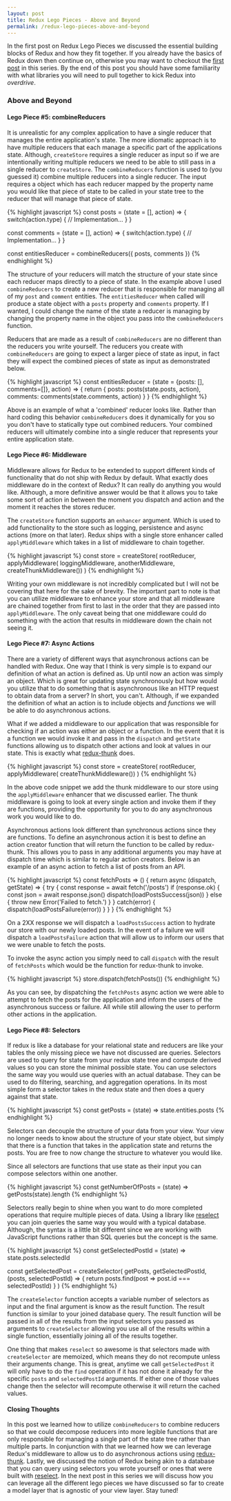 ```yaml
---
layout: post
title: Redux Lego Pieces - Above and Beyond
permalink: /redux-lego-pieces-above-and-beyond
---
```


In the first post on Redux Lego Pieces we discussed the essential building blocks of Redux and how they fit together. If you already have the basics of Redux down then continue on, otherwise you may want to checkout the [first post](/redux-lego-pieces-the-essentials) in this series. By the end of this post you should have some familiarity with what libraries you will need to pull together to kick Redux into *overdrive*.

### Above and Beyond
#### Lego Piece #5: combineReducers
It is unrealistic for any complex application to have a single reducer that manages the entire application's state. The more idiomatic approach is to have multiple reducers that each manage a specific part of the applications state. Although, `createStore` requires a single reducer as input so if we are intentionally writing multiple reducers we need to be able to still pass in a single reducer to `createStore`. The `combineReducers` function is used to (you guessed it) combine multiple reducers into a single reducer. The input requires a object which has each reducer mapped by the property name you would like that piece of state to be called in your state tree to the reducer that will manage that piece of state. 

{% highlight javascript %}
const posts = (state = [], action) => {
  switch(action.type) {
    // Implementation...
  }
}

const comments = (state = [], action) => {
  switch(action.type) {
    // Implementation...
  }
}

const entitiesReducer = combineReducers({
  posts,
  comments
})
{% endhighlight %}

The structure of your reducers will match the structure of your state since each reducer maps directly to a piece of state. In the example above I used `combineReducers` to create a new reducer that is responsible for managing all of my `post` and `comment` entities. The `entitiesReducer` when called will produce a state object with a `posts` property and `comments` property. If I wanted, I could change the name of the state a reducer is managing by changing the property name in the object you pass into the `combineReducers` function. 

Reducers that are made as a result of `combineReducers` are no different than the reducers you write yourself. The reducers you create with `combineReducers` are going to expect a larger piece of state as input, in fact they will expect the combined pieces of state as input as demonstrated below.

{% highlight javascript %}
const entitiesReducer = (state = {posts: [], comments=[]}, action) => {
  return {
    posts: posts(state.posts, action),
    comments: comments(state.comments, action)
  }
}
{% endhighlight %}

Above is an example of what a 'combined' reducer looks like. Rather than hard coding this behavior `combineReducers` does it dynamically for you so you don't have to statically type out combined reducers. Your combined reducers will ultimately combine into a single reducer that represents your entire application state. 

#### Lego Piece #6: Middleware
Middleware allows for Redux to be extended to support different kinds of functionality that do not ship with Redux by default. What exactly does middleware do in the context of Redux? It can really do anything you would like. Although, a more definitive answer would be that it allows you to take some sort of action in between the moment you dispatch and action and the moment it reaches the stores reducer. 

The `createStore` function supports an `enhancer` argument. Which is used to add functionality to the store such as logging, persistence and async actions (more on that later). Redux ships with a single store enhancer called `applyMiddleware` which takes in a list of middleware to chain together. 

{% highlight javascript %}
const store = createStore(
  rootReducer, 
  applyMiddleware(
    loggingMiddleware,
    anotherMiddleware,
    createThunkMiddleware())
)
{% endhighlight %}

Writing your own middleware is not incredibly complicated but I will not be covering that here for the sake of brevity. The important part to note is that you can utilize middleware to enhance your store and that all middleware are chained together from first to last in the order that they are passed into `applyMiddleware`. The only caveat being that one middleware could do something with the action that results in middleware down the chain not seeing it. 

#### Lego Piece #7: Async Actions
There are a variety of different ways that asynchronous actions can be handled with Redux. One way that I think is very simple is to expand our definition of what an action is defined as. Up until now an action was simply an object. Which is great for updating state synchronously but how would you utilize that to do something that is asynchronous like an HTTP request to obtain data from a server? In short, you can't. Although, if we expanded the definition of what an action is to include objects and *functions* we will be able to do asynchronous actions.

What if we added a middleware to our application that was responsible for checking if an action was either an object or a function. In the event that it is a function we would invoke it and pass in the `dispatch` and `getState` functions allowing us to dispatch other actions and look at values in our state. This is exactly what [redux-thunk](https://github.com/gaearon/redux-thunk/blob/v2.2.0/src/index.js#L4) does.  

{% highlight javascript %}
const store = createStore(
  rootReducer, 
  applyMiddleware(
    createThunkMiddleware())
)
{% endhighlight %}

In the above code snippet we add the thunk middleware to our store using the `applyMiddleware` enhancer that we discussed earlier. The thunk middleware is going to look at every single action and invoke them if they are functions, providing the opportunity for you to do any asynchronous work you would like to do.

Asynchronous actions look different than synchronous actions since they are functions. To define an asynchronous action it is best to define an action creator function that will return the function to be called by redux-thunk. This allows you to pass in any additional arguments you may have at dispatch time which is similar to regular action creators. Below is an example of an async action to fetch a list of posts from an API. 

{% highlight javascript %}
const fetchPosts => () {
  return async (dispatch, getState) => {
    try {
      const response = await fetch('/posts')
      if (response.ok) {
        const json = await response.json()
        dispatch(loadPostsSuccess(json))
      } else {
        throw new Error('Failed to fetch.')
      }
    } catch(error) {
      dispatch(loadPostsFailure(error))
    }
  }
}
{% endhighlight %}

On a 2XX response we will dispatch a `loadPostsSuccess` action to hydrate our store with our newly loaded posts. In the event of a failure we will dispatch a `loadPostsFailure` action that will allow us to inform our users that we were unable to fetch the posts. 

To invoke the async action you simply need to call `dispatch` with the result of `fetchPosts` which would be the function for redux-thunk to invoke.

{% highlight javascript %}
store.dispatch(fetchPosts())
{% endhighlight %}

As you can see, by dispatching the `fetchPosts` async action we were able to attempt to fetch the posts for the application and inform the users of the asynchronous success or failure. All while still allowing the user to perform other actions in the application. 

#### Lego Piece #8: Selectors
If redux is like a database for your relational state and reducers are like your tables the only missing piece we have not discussed are queries. Selectors are used to query for state from your redux state tree and compute derived values so you can store the minimal possible state. You can use selectors the same way you would use queries with an actual database. They can be used to do filtering, searching, and aggregation operations. In its most simple form a selector takes in the redux state and then does a query against that state.

{% highlight javascript %}
const getPosts = (state) => state.entities.posts
{% endhighlight %}

Selectors can decouple the structure of your data from your view. Your view no longer needs to know about the structure of your state object, but simply that there is a function that takes in the application state and returns the posts. You are free to now change the structure to whatever you would like.

Since all selectors are functions that use state as their input you can compose selectors within one another.

{% highlight javascript %}
const getNumberOfPosts = (state) => getPosts(state).length
{% endhighlight %}

Selectors really begin to shine when you want to do more completed operations that require multiple pieces of data. Using a library like [reselect](https://github.com/reactjs/reselect) you can join queries the same way you would with a typical database. Although, the syntax is a little bit different since we are working with JavaScript functions rather than SQL queries but the concept is the same.

{% highlight javascript %}
const getSelectedPostId = (state) => state.posts.selectedId

const getSelectedPost = createSelector(
  getPosts,
  getSelectedPostId, 
  (posts, selectedPostId) => {
    return posts.find(post => post.id === selectedPostId)
  }
)
{% endhighlight %}

The `createSelector` function accepts a variable number of selectors as input and the final argument is know as the result function. The result function is similar to your joined database query. The result function will be passed in all of the results from the input selectors you passed as arguments to `createSelector` allowing you use all of the results within a single function, essentially joining all of the results together.

One thing that makes `reselect` so awesome is that selectors made with `createSelector` are memoized, which means they do not recompute unless their arguments change. This is great, anytime we call `getSelectedPost` it will only have to do the `find` operation if it has not done it already for the specific `posts` and `selectedPostId` arguments. If either one of those values change then the selector will recompute otherwise it will return the cached values.

#### Closing Thoughts
In this post we learned how to utilize `combineReducers` to combine reducers so that we could decompose reducers into more legible functions that are only responsible for managing a single part of the state tree rather than multiple parts. In conjunction with that we learned how we can leverage Redux's middleware to allow us to do asynchronous actions using [redux-thunk](https://github.com/gaearon/redux-thunks). Lastly, we discussed the notion of Redux being akin to a database that you can query using selectors you wrote yourself or ones that were built with [reselect](https://github.com/reactjs/reselect). In the next post in this series we will discuss how you can leverage all the different lego pieces we have discussed so far to create a model layer that is agnostic of your view layer. Stay tuned!